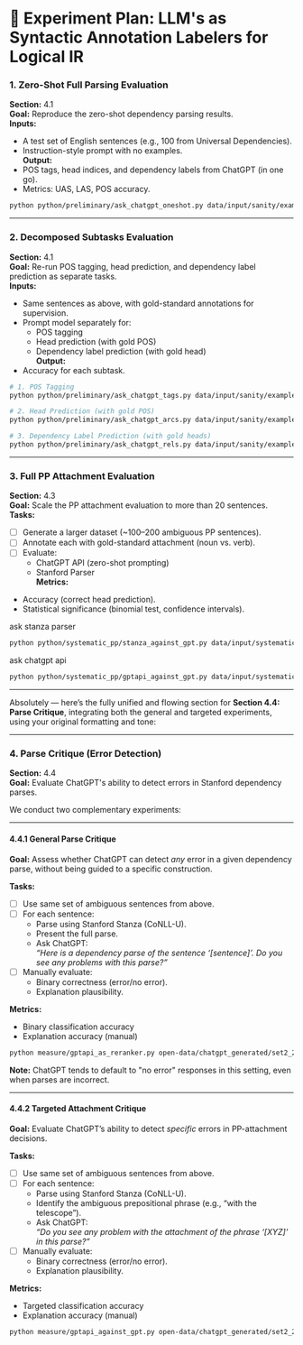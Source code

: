 # 🧪 Experiment Plan: LLM's as Syntactic Annotation Labelers for Logical IR


### 1. **Zero-Shot Full Parsing Evaluation**
**Section:** 4.1  
**Goal:** Reproduce the zero-shot dependency parsing results.  
**Inputs:**
- A test set of English sentences (e.g., 100 from Universal Dependencies).
- Instruction-style prompt with no examples.  
**Output:**
- POS tags, head indices, and dependency labels from ChatGPT (in one go).
- Metrics: UAS, LAS, POS accuracy.


```bash
python python/preliminary/ask_chatgpt_oneshot.py data/input/sanity/examples1.conllu --live_run --output_file data/output/sanity/examples1.conllu.ask_chatgpt_oneshot
```

---

### 2. **Decomposed Subtasks Evaluation**
**Section:** 4.1  
**Goal:** Re-run POS tagging, head prediction, and dependency label prediction as separate tasks.  
**Inputs:**
- Same sentences as above, with gold-standard annotations for supervision.
- Prompt model separately for:
  - POS tagging
  - Head prediction (with gold POS)
  - Dependency label prediction (with gold head)  
**Output:**
- Accuracy for each subtask.

```bash
# 1. POS Tagging
python python/preliminary/ask_chatgpt_tags.py data/input/sanity/examples1.conllu --live_run --output_file data/output/sanity/examples1.conllu.ask_chatgpt_tags

# 2. Head Prediction (with gold POS)
python python/preliminary/ask_chatgpt_arcs.py data/input/sanity/examples1.conllu --live_run --output_file data/output/sanity/examples1.conllu.ask_chatgpt_arcs

# 3. Dependency Label Prediction (with gold heads)
python python/preliminary/ask_chatgpt_rels.py data/input/sanity/examples1.conllu --live_run --output_file data/output/sanity/examples1.conllu.ask_chatgpt_rels
```

---

### 3. **Full PP Attachment Evaluation**
**Section:** 4.3  
**Goal:** Scale the PP attachment evaluation to more than 20 sentences.  
**Tasks:**
- [ ] Generate a larger dataset (~100–200 ambiguous PP sentences).
- [ ] Annotate each with gold-standard attachment (noun vs. verb).
- [ ] Evaluate:
  - ChatGPT API (zero-shot prompting)
  - Stanford Parser  
**Metrics:**
- Accuracy (correct head prediction).
- Statistical significance (binomial test, confidence intervals).

ask stanza parser
```bash
python python/systematic_pp/stanza_against_gpt.py data/input/systematic_pp/chatgpt_generated_20.json --live_run --output_file data/output/systematic_pp/chatgpt_generated_20.stanza.conllu
```

ask chatgpt api
```bash
python python/systematic_pp/gptapi_against_gpt.py data/input/systematic_pp/chatgpt_generated_20.json --live_run --output_base data/output/systematic_pp/chatgpt_generated_20.gptapi.json
```


---

Absolutely — here’s the fully unified and flowing section for **Section 4.4: Parse Critique**, integrating both the general and targeted experiments, using your original formatting and tone:

---

### 4. **Parse Critique (Error Detection)**  
**Section:** 4.4  
**Goal:** Evaluate ChatGPT's ability to detect errors in Stanford dependency parses.  

We conduct two complementary experiments:

---

#### 4.4.1 **General Parse Critique**  
**Goal:** Assess whether ChatGPT can detect *any* error in a given dependency parse, without being guided to a specific construction.

**Tasks:**
- [ ] Use same set of ambiguous sentences from above.
- [ ] For each sentence:
  - Parse using Stanford Stanza (CoNLL-U).
  - Present the full parse.
  - Ask ChatGPT:  
    *“Here is a dependency parse of the sentence ‘[sentence]’. Do you see any problems with this parse?”*
- [ ] Manually evaluate:
  - Binary correctness (error/no error).
  - Explanation plausibility.

**Metrics:**
- Binary classification accuracy
- Explanation accuracy (manual)

```bash
python measure/gptapi_as_reranker.py open-data/chatgpt_generated/set2_20examples.json --output_file open-data/chatgpt_generated/set2_20examples.getapi_as_reranker_2.json
```

**Note:** ChatGPT tends to default to "no error" responses in this setting, even when parses are incorrect.

---

#### 4.4.2 **Targeted Attachment Critique**  
**Goal:** Evaluate ChatGPT’s ability to detect *specific* errors in PP-attachment decisions.

**Tasks:**
- [ ] Use same set of ambiguous sentences from above.
- [ ] For each sentence:
  - Parse using Stanford Stanza (CoNLL-U).
  - Identify the ambiguous prepositional phrase (e.g., “with the telescope”).
  - Ask ChatGPT:  
    *“Do you see any problem with the attachment of the phrase ‘[XYZ]’ in this parse?”*
- [ ] Manually evaluate:
  - Binary correctness (error/no error).
  - Explanation plausibility.

**Metrics:**
- Targeted classification accuracy
- Explanation accuracy (manual)

```bash
python measure/gptapi_against_gpt.py open-data/chatgpt_generated/set2_20examples.json --live_run --output_base open-data/chatgpt_generated/set2_predictions_chatgpt.json.2
```

